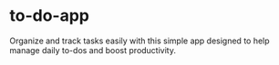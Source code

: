 # to-do-app
Organize and track tasks easily with this simple app designed to help manage daily to-dos and boost productivity.
